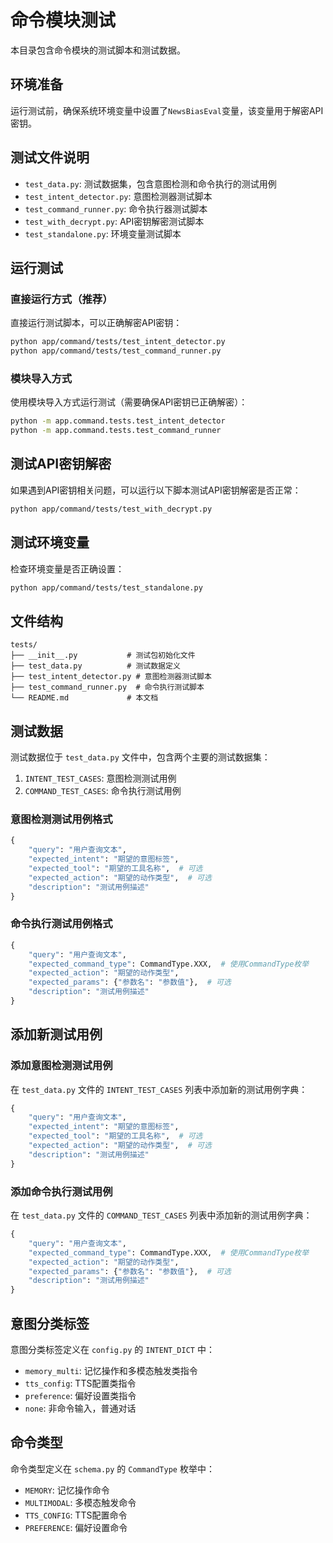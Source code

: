 # 命令模块测试

本目录包含命令模块的测试脚本和测试数据。

## 环境准备

运行测试前，确保系统环境变量中设置了`NewsBiasEval`变量，该变量用于解密API密钥。

## 测试文件说明

- `test_data.py`: 测试数据集，包含意图检测和命令执行的测试用例
- `test_intent_detector.py`: 意图检测器测试脚本
- `test_command_runner.py`: 命令执行器测试脚本
- `test_with_decrypt.py`: API密钥解密测试脚本
- `test_standalone.py`: 环境变量测试脚本

## 运行测试

### 直接运行方式（推荐）

直接运行测试脚本，可以正确解密API密钥：

```bash
python app/command/tests/test_intent_detector.py
python app/command/tests/test_command_runner.py
```

### 模块导入方式

使用模块导入方式运行测试（需要确保API密钥已正确解密）：

```bash
python -m app.command.tests.test_intent_detector
python -m app.command.tests.test_command_runner
```

## 测试API密钥解密

如果遇到API密钥相关问题，可以运行以下脚本测试API密钥解密是否正常：

```bash
python app/command/tests/test_with_decrypt.py
```

## 测试环境变量

检查环境变量是否正确设置：

```bash
python app/command/tests/test_standalone.py
```

## 文件结构

```
tests/
├── __init__.py           # 测试包初始化文件
├── test_data.py          # 测试数据定义
├── test_intent_detector.py # 意图检测器测试脚本
├── test_command_runner.py  # 命令执行测试脚本
└── README.md             # 本文档
```

## 测试数据

测试数据位于 `test_data.py` 文件中，包含两个主要的测试数据集：

1. `INTENT_TEST_CASES`: 意图检测测试用例
2. `COMMAND_TEST_CASES`: 命令执行测试用例

### 意图检测测试用例格式

```python
{
    "query": "用户查询文本",
    "expected_intent": "期望的意图标签",
    "expected_tool": "期望的工具名称",  # 可选
    "expected_action": "期望的动作类型",  # 可选
    "description": "测试用例描述"
}
```

### 命令执行测试用例格式

```python
{
    "query": "用户查询文本",
    "expected_command_type": CommandType.XXX,  # 使用CommandType枚举
    "expected_action": "期望的动作类型",
    "expected_params": {"参数名": "参数值"},  # 可选
    "description": "测试用例描述"
}
```

## 添加新测试用例

### 添加意图检测测试用例

在 `test_data.py` 文件的 `INTENT_TEST_CASES` 列表中添加新的测试用例字典：

```python
{
    "query": "用户查询文本",
    "expected_intent": "期望的意图标签",
    "expected_tool": "期望的工具名称",  # 可选
    "expected_action": "期望的动作类型",  # 可选
    "description": "测试用例描述"
}
```

### 添加命令执行测试用例

在 `test_data.py` 文件的 `COMMAND_TEST_CASES` 列表中添加新的测试用例字典：

```python
{
    "query": "用户查询文本",
    "expected_command_type": CommandType.XXX,  # 使用CommandType枚举
    "expected_action": "期望的动作类型",
    "expected_params": {"参数名": "参数值"},  # 可选
    "description": "测试用例描述"
}
```

## 意图分类标签

意图分类标签定义在 `config.py` 的 `INTENT_DICT` 中：

- `memory_multi`: 记忆操作和多模态触发类指令
- `tts_config`: TTS配置类指令
- `preference`: 偏好设置类指令
- `none`: 非命令输入，普通对话

## 命令类型

命令类型定义在 `schema.py` 的 `CommandType` 枚举中：

- `MEMORY`: 记忆操作命令
- `MULTIMODAL`: 多模态触发命令
- `TTS_CONFIG`: TTS配置命令
- `PREFERENCE`: 偏好设置命令 